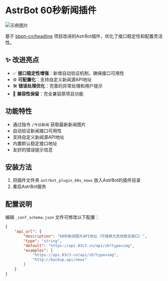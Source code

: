 # AstrBot 60秒新闻插件

![示例图片](https://api.03c3.cn/api/zb?type=img)

基于 [bbpn-cn/headline](https://github.com/bbpn-cn/headline) 项目改进的AstrBot插件，优化了接口稳定性和配置灵活性。

## ✨ 改进亮点

- ✅ **接口稳定性增强**：新增自动验证机制，确保接口可用性
- ⚙️ **可配置化**：支持自定义新闻源API地址
- 🛠️ **错误处理优化**：完善的异常处理和用户提示
- 🔄 **兼容性保留**：完全兼容原项目功能

## 功能特性

- 通过指令 `/今日新闻` 获取最新新闻图片
- 自动验证新闻接口可用性
- 支持自定义新闻源API地址
- 内置默认稳定接口地址
- 友好的错误提示信息

## 安装方法

1. 将插件文件夹 `astrbot_plugin_60s_news` 放入AstrBot的插件目录
2. 重启AstrBot服务

## 配置说明

编辑 `_conf_schema.json` 文件可修改以下配置：

```json
{
    "api_url": {
        "description": "60秒新闻图片API地址（可替换为其他稳定接口）",
        "type": "string",
        "default": "https://api.03c3.cn/api/zb?type=img",
        "examples": [
            "https://api.03c3.cn/api/zb?type=img",
            "http://backup.api/news"
        ]
    }
}
```
